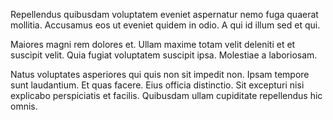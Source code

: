 Repellendus quibusdam voluptatem eveniet aspernatur nemo fuga quaerat mollitia. Accusamus eos ut eveniet quidem in odio. A qui id illum sed et qui.
 Maiores magni rem dolores et. Ullam maxime totam velit deleniti et et suscipit velit. Quia fugiat voluptatem suscipit ipsa. Molestiae a laboriosam.
 Natus voluptates asperiores qui quis non sit impedit non. Ipsam tempore sunt laudantium. Et quas facere. Eius officia distinctio. Sit excepturi nisi explicabo perspiciatis et facilis. Quibusdam ullam cupiditate repellendus hic omnis.